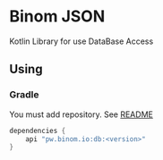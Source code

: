 # Binom JSON
Kotlin Library for use DataBase Access

## Using
### Gradle
You must add repository. See [README](../README.md)
```groovy
dependencies {
    api "pw.binom.io:db:<version>"
}
```